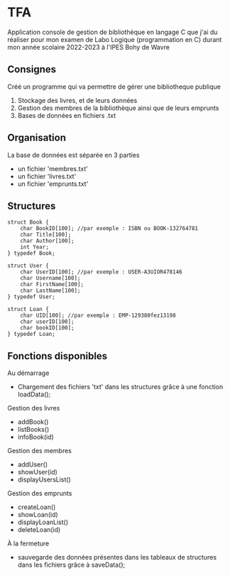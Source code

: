 # TFA
Application console de gestion de bibliothèque en langage C que j'ai du réaliser pour mon examen de Labo Logique (programmation en C) durant mon année scolaire 2022-2023 à l'IPES Bohy de Wavre

## Consignes
Créé un programme qui va permettre de gérer une bibliotheque publique

1. Stockage des livres, et de leurs données
2. Gestion des membres de la bibliothèque ainsi que de leurs emprunts
3. Bases de données en fichiers .txt

## Organisation
La base de données est séparée en 3 parties
- un fichier 'membres.txt'
- un fichier 'livres.txt'
- un fichier 'emprunts.txt'

## Structures
```
struct Book {
    char BookID[100]; //par exemple : ISBN ou BOOK-132764781
    char Title[100];
    char Author[100];
    int Year;
} typedef Book;

struct User {
    char UserID[100]; //par exemple : USER-A3UIOR478146
    char Username[100];
    char FirstName[100];
    char LastName[100];
} typedef User;

struct Loan {
    char UID[100]; //par exemple : EMP-129380fez13198
    char userID[100];
    char bookID[100];
} typedef Loan;
```
## Fonctions disponibles
Au démarrage
- Chargement des fichiers 'txt' dans les structures grâce à une fonction loadData();

Gestion des livres
- addBook()
- listBooks()
- infoBook(id)

Gestion des membres
- addUser()
- showUser(id)
- displayUsersList()

Gestion des emprunts
- createLoan()
- showLoan(id)
- displayLoanList()
- deleteLoan(id)

À la fermeture
- sauvegarde des données présentes dans les tableaux de structures dans les fichiers grâce à saveData(); 

